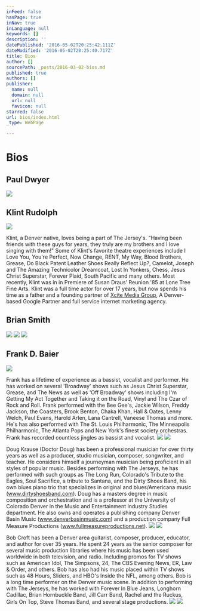 ```yaml
---
inFeed: false
hasPage: true
inNav: true
inLanguage: null
keywords: []
description: ''
datePublished: '2016-05-02T20:25:42.111Z'
dateModified: '2016-05-02T20:25:40.717Z'
title: Bios
author: []
sourcePath: _posts/2016-03-02-bios.md
published: true
authors: []
publisher:
  name: null
  domain: null
  url: null
  favicon: null
starred: false
url: bios/index.html
_type: WebPage

---
```

# Bios

## Paul Dwyer
![](https://the-grid-user-content.s3-us-west-2.amazonaws.com/476a2453-85df-4159-8df4-5e8c2e790c13.png)

## Klint Rudolph
![](https://imgflo.herokuapp.com/graph/vahj1ThiexotieMo/bd6d399bcf9f61160587fa897217092e/passthrough.jpg?height=498&input=https%3A%2F%2Fs3-us-west-2.amazonaws.com%2Fthe-grid-img%2Fp%2F4c39c65771f7d9b814ae5292224bd25962a6c51b.jpg&width=750)

Klint, a Denver native, loves being a part of The Jersey's. "Having been friends with these guys for years, they truly are my brothers and I love singing with them!" Some of Klint's favorite theatre experiences include I Love You, You're Perfect, Now Change, RENT, My Way, Blood Brothers, Grease, Do Black Patent Leather Shoes Really Reflect Up?, Camelot, Joseph and The Amazing Technicolor Dreamcoat, Lost In Yonkers, Chess, Jesus Christ Superstar, Forever Plaid, South Pacific and many others. Most recently, Klint was in in Premiere of Susan Draus' Reunion '85 at Lone Tree Fine Arts. Klint was a full time actor for over 17 years, but now spends his time as a father and a founding partner of [Xcite Media Group][0], A Denver-based Google Partner and full service internet marketing agency.

## Brian Smith
![](https://imgflo.herokuapp.com/graph/vahj1ThiexotieMo/67a942c07b99bd86a8288f18b30bef0d/passthrough.jpg?height=498&input=https%3A%2F%2Fs3-us-west-2.amazonaws.com%2Fthe-grid-img%2Fp%2Fbd6c9bfdc66cd1e095669f9a565c4ea08f3eba2e.jpg&width=750)
![](https://imgflo.herokuapp.com/graph/vahj1ThiexotieMo/67a942c07b99bd86a8288f18b30bef0d/passthrough.jpg?height=498&input=https%3A%2F%2Fs3-us-west-2.amazonaws.com%2Fthe-grid-img%2Fp%2Fbd6c9bfdc66cd1e095669f9a565c4ea08f3eba2e.jpg&width=750)
![](https://imgflo.herokuapp.com/graph/vahj1ThiexotieMo/74722fcfa8f6ffe53f934c273694feba/passthrough.jpg?height=600&input=https%3A%2F%2Fs3-us-west-2.amazonaws.com%2Fthe-grid-img%2Fp%2F4099a1af33fc25df48163b1590236cddd649b6ff.jpg&width=398)

## Frank D. Baier
![](https://the-grid-user-content.s3-us-west-2.amazonaws.com/5193403e-02a2-4979-8e7a-1d26190f4d63.jpg)

Frank has a lifetime of experience as a bassist, vocalist and performer. He has worked on several 'Broadway' shows such as Jesus Christ Superstar, Grease, and The News as well as 'Off Broadway' shows including I'm Getting My Act Together and Taking it on the Road, Vinyl and The Czar of Rock and Roll. Frank performed with the Bee Gee's, Jackie Wilson, Freddy Jackson, the Coasters, Brook Benton, Chaka Khan, Hall & Oates, Lenny Welch, Paul Evans, Harold Arlen, Lana Cantrell, Vaneese Thomas and more. He's has also performed with The St. Louis Philharmonic, The Minneapolis Philharmonic, The Atlanta Pops and New York's finest society orchestras. Frank has recorded countless jingles as bassist and vocalist.
![](https://imgflo.herokuapp.com/graph/vahj1ThiexotieMo/f802d3b0e25db94c10e8852350677c0e/passthrough.jpg?height=500&input=https%3A%2F%2Fthe-grid-user-content.s3-us-west-2.amazonaws.com%2F7aa92d32-930a-4b8b-90fb-2fcadcf5e28b.jpg&width=750)
![](https://imgflo.herokuapp.com/graph/vahj1ThiexotieMo/797a02a0cf74f623df0401ad00eb32c0/passthrough.jpg?height=595&input=https%3A%2F%2Fthe-grid-user-content.s3-us-west-2.amazonaws.com%2F29ee68c0-1e2a-42d2-a1ac-d6417f67b98f.jpg&width=750)

Doug Krause (Doctor Doug) has been a professional musician for over thirty years as well as a producer, studio musician, composer, songwriter, and teacher. He considers himself a journeyman musician being proficient in all styles of popular music. Besides performing with The Jerseys, he has performed with such groups as The Long Run, Colorado's Tribute to the Eagles, Soul Sacrifice, a tribute to Santana, and the Dirty Shoes Band, his own blues piano trio that specializes in original and blues/Americana music (www.dirtyshoesband.com). Doug has a masters degree in music composition and orchestration and is a professor at the University of Colorado Denver in the Music and Entertainment Industry Studies department. He also owns and operates a publishing company Denver Basin Music (www.denverbasinmusic.com) and a production company Full Measure Productions (www.fullmeasureproductions.net).
![](https://imgflo.herokuapp.com/graph/vahj1ThiexotieMo/797a02a0cf74f623df0401ad00eb32c0/passthrough.jpg?height=595&input=https%3A%2F%2Fthe-grid-user-content.s3-us-west-2.amazonaws.com%2F29ee68c0-1e2a-42d2-a1ac-d6417f67b98f.jpg&width=750)
![](https://imgflo.herokuapp.com/graph/vahj1ThiexotieMo/8c3937426d2646b37ce627411ee10614/passthrough.jpg?height=563&input=https%3A%2F%2Fthe-grid-user-content.s3-us-west-2.amazonaws.com%2F8190106e-9ca2-4176-9d63-d8f89ff9fb14.jpg&width=750)

Bob Croft has been a Denver area guitarist, composer, producer, educator, and author for over 35 years. He spent 24 years as the senior composer for several music production libraries where his music has been used worldwide in both television, and radio. Including promos for TV shows such as American Idol, The Simpsons, 24, The CBS Evening News, ER, Law & Order, and others. Bob has also had his music placed within TV shows such as 48 Hours, Sliders, and HBO's Inside the NFL, among others. Bob is a long time performer on the Denver music scene. In addition to performing with The Jerseys, he has worked with Forever In Blue Jeans, Longhorn Cadillac, Brian Hornbuckle Band, Jill Carr Band, Rachel and the Ruckus, Girls On Top, Steve Thomas Band, and several stage productions. ![](https://imgflo.herokuapp.com/graph/vahj1ThiexotieMo/8c3937426d2646b37ce627411ee10614/passthrough.jpg?height=563&input=https%3A%2F%2Fthe-grid-user-content.s3-us-west-2.amazonaws.com%2F8190106e-9ca2-4176-9d63-d8f89ff9fb14.jpg&width=750)
![](https://imgflo.herokuapp.com/graph/vahj1ThiexotieMo/33677b478a3bab295f232e88c23ad53c/passthrough.jpg?height=600&input=https%3A%2F%2Fthe-grid-user-content.s3-us-west-2.amazonaws.com%2F164b12f6-9abd-48bb-8e17-71233cb14d3b.jpg&width=450)

[0]: http://xcitemediagroup.com/